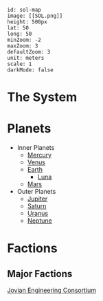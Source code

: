 ```leaflet
id: sol-map
image: [[SOL.png]] 
height: 500px 
lat: 50 
long: 50 
minZoom: -2
maxZoom: 3
defaultZoom: 3
unit: meters 
scale: 1 
darkMode: false
```

# The System

# Planets
- Inner Planets
	- [Mercury](MERCURY.md)
	- [Venus](VENUS.md)
	- [Earth](Earth.md)
		- [Luna](LUNA.md)
	- [Mars](MARS.md)
- Outer Planets
	- [Jupiter](JUPITER.md)
	- [Saturn](SATURN.md)
	- [Uranus](URANUS.md)
	- [Neptune](NEPTUNE.md)

# Factions

## Major Factions
[Jovian Engineering Consortium](JEC.md)